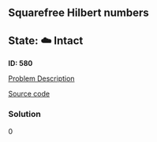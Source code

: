 ## Squarefree Hilbert numbers

## State: :cloud: **Intact**

**ID: 580**

[Problem Description](https://projecteuler.net/problem=580)

[Source code](main.cpp)

### Solution
0